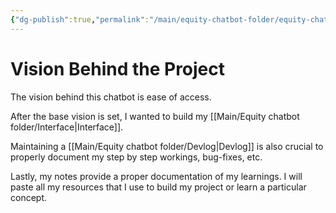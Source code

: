 ```yaml
---
{"dg-publish":true,"permalink":"/main/equity-chatbot-folder/equity-chatbot-assistant/"}
---
```


# Vision Behind the Project

The vision behind this chatbot is ease of access. 



After the base vision is set, I wanted to build my [[Main/Equity chatbot folder/Interface\|Interface]]. 

Maintaining a [[Main/Equity chatbot folder/Devlog\|Devlog]] is also crucial to properly document my step by step workings, bug-fixes, etc. 

Lastly, my notes provide a proper documentation of my learnings. I will paste all my resources that I use to build my project or learn a particular concept. 